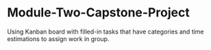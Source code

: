 # Module-Two-Capstone-Project
Using Kanban board with filled-in tasks that have categories and time estimations to assign work in group.
